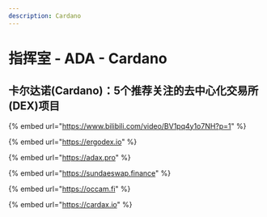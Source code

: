 ```yaml
---
description: Cardano
---
```


# 指挥室 - ADA - Cardano

## 卡尔达诺(Cardano)：5个推荐关注的去中心化交易所(DEX)项目

{% embed url="https://www.bilibili.com/video/BV1pq4y1o7NH?p=1" %}

{% embed url="https://ergodex.io" %}

{% embed url="https://adax.pro" %}

{% embed url="https://sundaeswap.finance" %}

{% embed url="https://occam.fi" %}

{% embed url="https://cardax.io" %}
